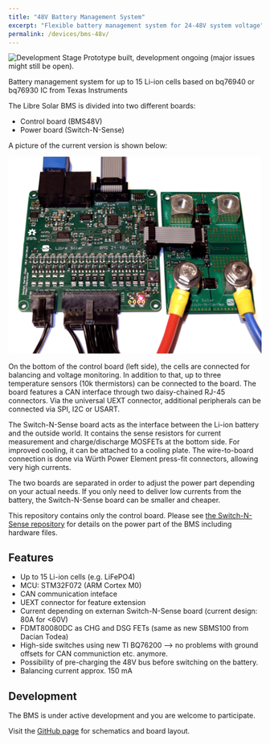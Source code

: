 ```yaml
---
title: "48V Battery Management System"
excerpt: "Flexible battery management system for 24-48V system voltage"
permalink: /devices/bms-48v/
---
```


![Development Stage](https://img.shields.io/badge/development%20stage-beta-orange.svg) Prototype built, development ongoing (major issues might still be open).

Battery management system for up to 15 Li-ion cells based on bq76940 or bq76930 IC from Texas Instruments

The Libre Solar BMS is divided into two different boards:

- Control board (BMS48V)
- Power board (Switch-N-Sense)

A picture of the current version is shown below:

![24V (10s) Battery management system](/images/bms24v_board_20161217.jpg)

On the bottom of the control board (left side), the cells are connected for balancing and voltage monitoring. In addition to that, up to three temperature sensors (10k thermistors) can be connected to the board. The board features a CAN interface through two daisy-chained RJ-45 connectors. Via the universal UEXT connector, additional peripherals can be connected via SPI, I2C or USART.

The Switch-N-Sense board acts as the interface between the Li-ion battery and the outside world. It contains the sense resistors for current measurement and charge/discharge MOSFETs at the bottom side. For improved cooling, it can be attached to a cooling plate. The wire-to-board connection is done via Würth Power Element press-fit connectors, allowing very high currents.

The two boards are separated in order to adjust the power part depending on your actual needs. If you only need to deliver low currents from the battery, the Switch-N-Sense board can be smaller and cheaper.

This repository contains only the control board. Please see [the Switch-N-Sense repository](https://github.com/LibreSolar/Switch-N-Sense) for details on the power part of the BMS including hardware files.


## Features

- Up to 15 Li-ion cells (e.g. LiFePO4)
- MCU: STM32F072 (ARM Cortex M0)
- CAN communication inteface
- UEXT connector for feature extension
- Current depending on externan Switch-N-Sense board (current design: 80A for <60V)
- FDMT80080DC as CHG and DSG FETs (same as new SBMS100 from Dacian Todea)
- High-side switches using new TI BQ76200 --> no problems with ground offsets for CAN communiction etc. anymore.
- Possibility of pre-charging the 48V bus before switching on the battery.
- Balancing current approx. 150 mA

## Development

The BMS is under active development and you are welcome to participate.

Visit the [GitHub page](https://github.com/LibreSolar/BMS48V "48V Battery Management System") for schematics and board layout.

